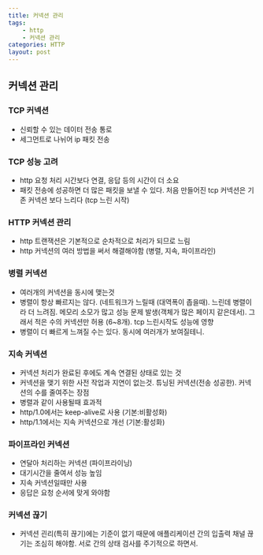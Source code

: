 ```yaml
---
title: 커넥션 관리
tags: 
    - http
    - 커넥션 관리 
categories: HTTP
layout: post
---
```


## 커넥션 관리
### TCP 커넥션
- 신뢰할 수 있는 데이터 전송 통로
- 세그먼트로 나뉘어 ip 패킷 전송
### TCP 성능 고려
- http 요청 처리 시간보다 연결, 응답 등의 시간이 더 소요
- 패킷 전송에 성공하면 더 많은 패킷을 보낼 수 있다. 처음 만들어진 tcp 커넥션은 기존 커넥션 보다 느리다 (tcp 느린 시작)
### HTTP 커넥션 관리
- http 트랜잭션은 기본적으로 순차적으로 처리가 되므로 느림
- http 커넥션의 여러 방법을 써서 해결해야함 (병렬, 지속, 파이프라인)
### 병렬 커넥션
- 여러개의 커넥션을 동시에 맺는것
- 병렬이 항상 빠르지는 않다. (네트워크가 느릴때 (대역폭이 좁을때). 느린데 병렬이라 더 느려짐. 메모리 소모가 많고 성능 문제 발생(객체가 많은 페이지 같은데서). 그래서 적은 수의 커넥션만 허용 (6~8개). tcp 느린시작도 성능에 영향
- 병렬이 더 빠르게 느껴질 수는 있다. 동시에 여러개가 보여질테니.
### 지속 커넥션
- 커넥션 처리가 완료된 후에도 계속 연결된 상태로 있는 것
- 커넥션을 맺기 위한 사전 작업과 지연이 없는것. 튜닝된 커넥션(전송 성공한). 커넥션의 수를 줄여주는 장점
- 병렬과 같이 사용될때 효과적
- http/1.0에서는 keep-alive로 사용 (기본:비활성화)
- http/1.1에서는 지속 커넥션으로 개선 (기본:활성화)
### 파이프라인 커넥션
- 연달아 처리하는 커넥션 (파이프라이닝)
- 대기시간을 줄여서 성능 높임
- 지속 커넥션일때만 사용
- 응답은 요청 순서에 맞게 와야함
### 커넥션 끊기
- 커넥션 괸리(특히 끊기)에는 기준이 없기 때문에 애플리케이션 간의 입출력 채널 끊기는 조심히 해야함. 서로 간의 상태 검사를 주기적으로 하면서.
